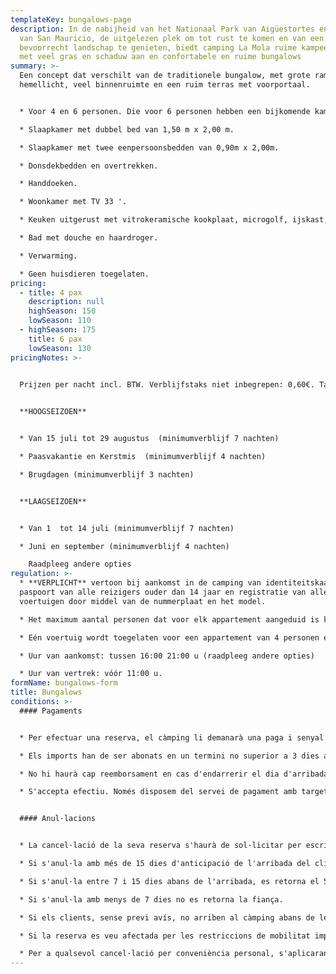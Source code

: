 ```yaml
---
templateKey: bungalows-page
description: In de nabijheid van het Nationaal Park van Aigüestortes en het Meer
  van San Mauricio, de uitgelezen plek om tot rust te komen en van een
  bevoorrecht landschap te genieten, biedt camping La Mola ruime kampeerplaatsen
  met veel gras en schaduw aan en confortabele en ruime bungalows
summary: >-
  Een concept dat verschilt van de traditionele bungalow, met grote ramen, veel
  hemellicht, veel binnenruimte en een ruim terras met voorportaal.


  * Voor 4 en 6 personen. Die voor 6 personen hebben een bijkomende kamer op de zolder. 

  * Slaapkamer met dubbel bed van 1,50 m x 2,00 m.

  * Slaapkamer met twee eenpersoonsbedden van 0,90m x 2,00m.

  * Donsdekbedden en overtrekken.

  * Handdoeken.

  * Woonkamer met TV 33 '.

  * Keuken uitgerust met vitrokeramische kookplaat, microgolf, ijskast, vaatwasser, koffiezetmachine Nespreso, broodrooster, citruspers, mixer, huisraad en vaatwerk.

  * Bad met douche en haardroger.

  * Verwarming.

  * Geen huisdieren toegelaten.
pricing:
  - title: 4 pax
    description: null
    highSeason: 150
    lowSeason: 110
  - highSeason: 175
    title: 6 pax
    lowSeason: 130
pricingNotes: >-
  

  Prijzen per nacht incl. BTW. Verblijfstaks niet inbegrepen: 0,60€. Tarief per persoon (+16 jaar) en per dag, met een maximum van 7 dagen.                                                                                                                                         Lakens en handdoeken niet inbegrepen. Huuroptie 6 € per persoon en per verblijf.


  **HOOGSEIZOEN**                   


  * Van 15 juli tot 29 augustus  (minimumverblijf 7 nachten)                           

  * Paasvakantie en Kerstmis  (minimumverblijf 4 nachten)

  * Brugdagen (minimumverblijf 3 nachten)


  **LAAGSEIZOEN**


  * Van 1  tot 14 juli (minimumverblijf 7 nachten)             

  * Juni en september (minimumverblijf 4 nachten)

    Raadpleeg andere opties
regulation: >-
  * **VERPLICHT** vertoon bij aankomst in de camping van identiteitskaart of
  paspoort van alle reizigers ouder dan 14 jaar en registratie van alle
  voertuigen door middel van de nummerplaat en het model.

  * Het maximum aantal personen dat voor elk appartement aangeduid is kan nooit overschreden worden zonder toelating.

  * Eén voertuig wordt toegelaten voor een appartement van 4 personen en 2 voertuigen voor een appartement van 6 personen die in de prijs zijn inbegrepen. Elk bijkomend voertuig zal geregistreerd en betaald moeten worden volgens het geldige tarief.

  * Uur van aankomst: tussen 16:00 21:00 u (raadpleeg andere opties)

  * Uur van vertrek: vóór 11:00 u.
formName: bungalows-form
title: Bungalows
conditions: >-
  #### Pagaments


  * Per efectuar una reserva, el càmping li demanarà una paga i senyal que, depenent de la temporada, pot arribar a ser del 40% sobre el total de l'estada.

  * Els imports han de ser abonats en un termini no superior a 3 dies a comptar de la data de la sol·licitud i es realitzaran mitjançant transferència al compte que es comunicarà en el moment de formalitzar la reserva. La quantitat restant es liquidarà a l'arribada al càmping.

  * No hi haurà cap reemborsament en cas d'endarrerir el dia d'arribada o anticipar el dia de sortida.

  * S'accepta efectiu. Només disposem del servei de pagament amb targeta durant els mesos de Juliol i Agost. Existeix també la possibilitat de realitzar una transferència bancària .


  #### Anul·lacions


  * La cancel·lació de la seva reserva s'haurà de sol·licitar per escrit mitjançant correu electrònic a *[info@campinglamola.com](mailto:info@campinglamola.com)*

  * Si s'anul·la amb més de 15 dies d'anticipació de l'arribada del client, es retorna el 90% de la fiança.

  * Si s'anul·la entre 7 i 15 dies abans de l'arribada, es retorna el 50% de la fiança.

  * Si s'anul·la amb menys de 7 dies no es retorna la fiança.

  * Si els clients, sense previ avís, no arriben al càmping abans de les 22.00 h. del dia d'arribada, s'entendrà cancel·lada la reserva.

  * Si la reserva es veu afectada per les restriccions de mobilitat imposades pel Govern en relació al Covid-19, es reemborsarà del 100% del dipòsit entregat. 

  * Per a qualsevol cancel·lació per conveniència personal, s'aplicaran les nostres Condicions Generals d'anul·lació.
---
```

